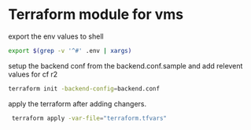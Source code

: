 # Terraform module for vms

export the env values to shell

```sh
export $(grep -v '^#' .env | xargs)
```

setup the backend conf from the backend.conf.sample and add relevent values for cf r2

```sh
terraform init -backend-config=backend.conf
```

apply the terraform after adding changers.


```sh
 terraform apply -var-file="terraform.tfvars"
```
